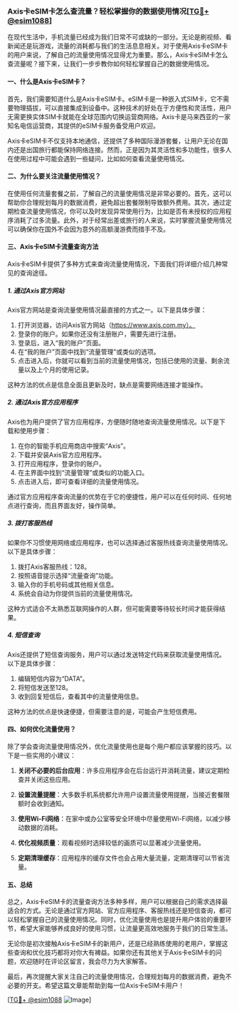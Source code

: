 ### Axis卡eSIM卡怎么查流量？轻松掌握你的数据使用情况[[TG💪+ @esim1088](https://t.me/s/esim1088)]

在现代生活中，手机流量已经成为我们日常不可或缺的一部分。无论是刷视频、看新闻还是玩游戏，流量的消耗都与我们的生活息息相关。对于使用Axis卡eSIM卡的用户来说，了解自己的流量使用情况显得尤为重要。那么，Axis卡eSIM卡怎么查流量呢？接下来，让我们一步步教你如何轻松掌握自己的数据使用情况。

#### 一、什么是Axis卡eSIM卡？

首先，我们需要知道什么是Axis卡eSIM卡。eSIM卡是一种嵌入式SIM卡，它不需要物理插拔，可以直接集成到设备中。这种技术的好处在于方便性和灵活性，用户无需更换实体SIM卡就能在全球范围内切换运营商网络。Axis卡是马来西亚的一家知名电信运营商，其提供的eSIM卡服务备受用户欢迎。

Axis卡eSIM卡不仅支持本地通信，还提供了多种国际漫游套餐，让用户无论在国内还是出国旅行都能保持网络连接。然而，正是因为其灵活性和多功能性，很多人在使用过程中可能会遇到一些疑问，比如如何查看流量使用情况。

#### 二、为什么要关注流量使用情况？

在使用任何流量套餐之前，了解自己的流量使用情况是非常必要的。首先，这可以帮助你合理规划每月的数据消费，避免超出套餐限制导致额外费用。其次，通过定期检查流量使用情况，你可以及时发现异常使用行为，比如是否有未授权的应用程序消耗了过多流量。此外，对于经常出差或旅行的人来说，实时掌握流量使用情况可以确保你在国外不会因为意外的高额漫游费而措手不及。

#### 三、Axis卡eSIM卡流量查询方法

Axis卡eSIM卡提供了多种方式来查询流量使用情况，下面我们将详细介绍几种常见的查询途径。

##### 1. **通过Axis官方网站**

Axis官方网站是查询流量使用情况最直接的方式之一。以下是具体步骤：

1. 打开浏览器，访问Axis官方网站（https://www.axis.com.my）。
2. 登录你的账户。如果你还没有注册账户，需要先进行注册。
3. 登录后，进入“我的账户”页面。
4. 在“我的账户”页面中找到“流量管理”或类似的选项。
5. 点击进入后，你就可以看到当前的流量使用情况，包括已使用的流量、剩余流量以及上个月的使用记录。

这种方法的优点是信息全面且更新及时，缺点是需要网络连接才能操作。

##### 2. **通过Axis官方应用程序**

Axis也为用户提供了官方应用程序，方便随时随地查询流量使用情况。以下是下载和使用步骤：

1. 在你的智能手机应用商店中搜索“Axis”。
2. 下载并安装Axis官方应用程序。
3. 打开应用程序，登录你的账户。
4. 在主界面中找到“流量管理”或类似的功能入口。
5. 点击进入后，即可查看详细的流量使用情况。

通过官方应用程序查询流量的优势在于它的便捷性，用户可以在任何时间、任何地点进行查询，而且界面友好，操作简单。

##### 3. **拨打客服热线**

如果你不习惯使用网络或应用程序，也可以选择通过客服热线查询流量使用情况。以下是具体步骤：

1. 拨打Axis客服热线：128。
2. 按照语音提示选择“流量查询”功能。
3. 输入你的手机号码或其他相关信息。
4. 系统会自动为你提供当前的流量使用情况。

这种方式适合不太熟悉互联网操作的人群，但可能需要等待较长时间才能获得结果。

##### 4. **短信查询**

Axis还提供了短信查询服务，用户可以通过发送特定代码来获取流量使用情况。以下是具体步骤：

1. 编辑短信内容为“DATA”。
2. 将短信发送至128。
3. 收到回复短信后，查看其中的流量使用信息。

这种方法的优点是快速便捷，但需要注意的是，可能会产生短信费用。

#### 四、如何优化流量使用？

除了学会查询流量使用情况外，优化流量使用也是每个用户都应该掌握的技巧。以下是一些实用的小建议：

1. **关闭不必要的后台应用**：许多应用程序会在后台运行并消耗流量，建议定期检查并关闭这些应用。
   
2. **设置流量提醒**：大多数手机系统都允许用户设置流量使用提醒，当接近套餐限额时会收到通知。

3. **使用Wi-Fi网络**：在家中或办公室等安全环境中尽量使用Wi-Fi网络，以减少移动数据的消耗。

4. **优化视频质量**：观看视频时选择较低的画质可以显著减少流量使用。

5. **定期清理缓存**：应用程序的缓存文件也会占用大量流量，定期清理可以节省流量。

#### 五、总结

总之，Axis卡eSIM卡的流量查询方法多种多样，用户可以根据自己的需求选择最适合的方式。无论是通过官方网站、官方应用程序、客服热线还是短信查询，都可以轻松掌握自己的流量使用情况。同时，优化流量使用也是提升用户体验的重要环节，希望大家能够养成良好的使用习惯，让流量更高效地服务于我们的日常生活。

无论你是初次接触Axis卡eSIM卡的新用户，还是已经熟练使用的老用户，掌握这些查询和优化技巧都将对你大有裨益。如果你还有其他关于Axis卡eSIM卡的问题，欢迎随时在评论区留言，我会尽力为大家解答。

最后，再次提醒大家关注自己的流量使用情况，合理规划每月的数据消费，避免不必要的开支。希望这篇文章能帮助到每一位Axis卡eSIM卡用户！

[[TG💪+ @esim1088](https://t.me/s/esim1088) ![Image](https://i.postimg.cc/4NQfJmqS/Snipaste-2025-05-13-00-14-12.png)]